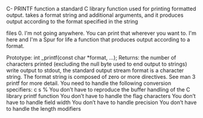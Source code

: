 C- PRINTF function
 a standard C library function used for printing formatted output.
    takes a format string and additional arguments, and it produces output according to the format specified in the string

files
0. I'm not going anywhere. You can print that wherever you want to. I'm here and I'm a Spur for life
 a function that produces output according to a format.

Prototype: int _printf(const char *format, ...);
Returns: the number of characters printed (excluding the null byte used to end output to strings)
write output to stdout, the standard output stream
format is a character string. The format string is composed of zero or more directives. See man 3 printf for more detail. You need to handle the following conversion specifiers:
c
s
%
You don’t have to reproduce the buffer handling of the C library printf function
You don’t have to handle the flag characters
You don’t have to handle field width
You don’t have to handle precision
You don’t have to handle the length modifiers
